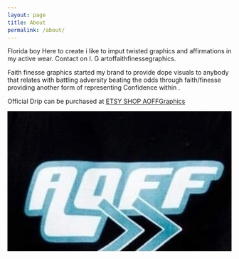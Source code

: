```yaml
---
layout: page
title: About
permalink: /about/
---
```


Florida boy Here to create i like to imput twisted graphics and affirmations in my active wear. Contact on I. G artoffaithfinessegraphics.

Faith finesse graphics started my brand to provide dope visuals to anybody that relates with battling adversity beating the odds through faith/finesse providing another form of representing Confidence within .

Official Drip can be purchased at [ETSY SHOP AOFFGraphics](https://www.etsy.com/shop/Aoffgraphics?coupon=AOFFSK2PROMO)

<!--![alt text](./assets/images/main_logo.jpg){height=400px width=500px} -->

<img src="assets/images/main_logo.jpg" class="center" width="600">
